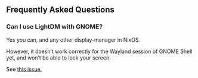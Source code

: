 ## Frequently Asked Questions

### Can I use LightDM with GNOME?

Yes you can, and any other display-manager in NixOS.

However, it doesn’t work correctly for the Wayland session of GNOME Shell yet, and won’t be able to lock your screen.

See [this issue.](https://github.com/NixOS/nixpkgs/issues/56342)
